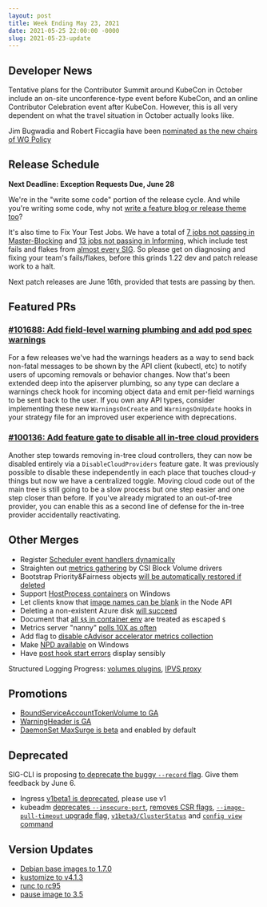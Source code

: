 ```yaml
---
layout: post
title: Week Ending May 23, 2021
date: 2021-05-25 22:00:00 -0000
slug: 2021-05-23-update
---
```


## Developer News

Tentative plans for the Contributor Summit around KubeCon in October include an on-site unconference-type event before KubeCon, and an online Contributor Celebration event after KubeCon. However, this is all very dependent on what the travel situation in October actually looks like.

Jim Bugwadia and Robert Ficcaglia have been [nominated as the new chairs of WG Policy](https://groups.google.com/g/kubernetes-dev/c/rsYcJQfGHV4)

## Release Schedule

**Next Deadline: Exception Requests Due, June 28**

We're in the "write some code" portion of the release cycle.  And while you're writing some code, why not [write a feature blog or release theme too](https://groups.google.com/g/kubernetes-dev/c/g8pm9bg1-Lo)?

It's also time to Fix Your Test Jobs.  We have a total of [7 jobs not passing in Master-Blocking](https://testgrid.k8s.io/sig-release-master-blocking) and [13 jobs not passing in Informing](https://testgrid.k8s.io/sig-release-master-informing), which include test fails and flakes from [almost every SIG](https://groups.google.com/g/kubernetes-dev/c/lpAsAFaBkj4).  So please get on diagnosing and fixing your team's fails/flakes, before this grinds 1.22 dev and patch release work to a halt.

Next patch releases are June 16th, provided that tests are passing by then.

## Featured PRs

### [#101688: Add field-level warning plumbing and add pod spec warnings](https://github.com/kubernetes/kubernetes/pull/101688)

For a few releases we've had the warnings headers as a way to send back non-fatal messages to be shown by the API client (kubectl, etc) to notify users of upcoming removals or behavior changes. Now that's been extended deep into the apiserver plumbing, so any type can declare a warnings check hook for incoming object data and emit per-field warnings to be sent back to the user. If you own any API types, consider implementing these new `WarningsOnCreate` and `WarningsOnUpdate` hooks in your strategy file for an improved user experience with deprecations.

### [#100136: Add feature gate to disable all in-tree cloud providers](https://github.com/kubernetes/kubernetes/pull/100136)

Another step towards removing in-tree cloud controllers, they can now be disabled entirely via a `DisableCloudProviders` feature gate. It was previously possible to disable these independently in each place that touches cloud-y things but now we have a centralized toggle. Moving cloud code out of the main tree is still going to be a slow process but one step easier and one step closer than before. If you've already migrated to an out-of-tree provider, you can enable this as a second line of defense for the in-tree provider accidentally reactivating.

## Other Merges

* Register [Scheduler event handlers dynamically](https://github.com/kubernetes/kubernetes/pull/101394)
* Straighten out [metrics gathering](https://github.com/kubernetes/kubernetes/pull/101587) by CSI Block Volume drivers
* Bootstrap Priority&Fairness objects [will be automatically restored if deleted](https://github.com/kubernetes/kubernetes/pull/102067)
* Support [HostProcess containers](https://github.com/kubernetes/kubernetes/pull/99576) on Windows
* Let clients know that [image names can be blank](https://github.com/kubernetes/kubernetes/pull/102159) in the Node API
* Deleting a non-existent Azure disk [will succeed](https://github.com/kubernetes/kubernetes/pull/102083)
* Document that [all `$$` in container env](https://github.com/kubernetes/kubernetes/pull/101916) are treated as escaped `$`
* Metrics server "nanny" [polls 10X as often](https://github.com/kubernetes/kubernetes/pull/101869)
* Add flag to [disable cAdvisor accelerator metrics collection](https://github.com/kubernetes/kubernetes/pull/101712)
* Make [NPD available](https://github.com/kubernetes/kubernetes/pull/101539) on Windows
* Have [post hook start errors](https://github.com/kubernetes/kubernetes/pull/100608) display sensibly

Structured Logging Progress: [volumes plugins](https://github.com/kubernetes/kubernetes/pull/101510), [IPVS proxy](https://github.com/kubernetes/kubernetes/pull/97796)

## Promotions

* [BoundServiceAccountTokenVolume to GA](https://github.com/kubernetes/kubernetes/pull/101992)
* [WarningHeader is GA](https://github.com/kubernetes/kubernetes/pull/100754)
* [DaemonSet MaxSurge is beta](https://github.com/kubernetes/kubernetes/pull/101742) and enabled by default

## Deprecated

SIG-CLI is proposing [to deprecate the buggy `--record` flag](https://groups.google.com/g/kubernetes-dev/c/g8pm9bg1-Lo).  Give them feedback by June 6.

* Ingress [v1beta1 is deprecated](https://github.com/kubernetes/kubernetes/pull/102030), please use v1
* kubeadm [deprecates `--insecure-port`](https://github.com/kubernetes/kubernetes/pull/102121), [removes CSR flags](https://github.com/kubernetes/kubernetes/pull/102121), [`--image-pull-timeout` upgrade flag](https://github.com/kubernetes/kubernetes/pull/102093), [`v1beta3/ClusterStatus`](https://github.com/kubernetes/kubernetes/pull/101915) and [`config view` command](https://github.com/kubernetes/kubernetes/pull/102071)

## Version Updates

* [Debian base images to 1.7.0](https://github.com/kubernetes/kubernetes/pull/102302)
* [kustomize to v4.1.3](https://github.com/kubernetes/kubernetes/pull/102193)
* [runc to rc95](https://github.com/kubernetes/kubernetes/pull/102147)
* [pause image to 3.5](https://github.com/kubernetes/kubernetes/pull/100292)
